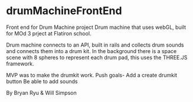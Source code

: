 # drumMachineFrontEnd
Front end for Drum Machine project
Drum machine that uses webGL, built for MOd 3 prject at Flatiron school.

Drum machine connects to an API, built in rails and collects drum sounds and connects them into a drum kit.
In the background there is a space scene with 8 spheres to represent each drum pad, this uses the THREE.JS framework.

MVP was to make the drumkit work.
Push goals-
           Add a create drumkit button
           Be able to add sounds
           
           
           
By
Bryan Ryu
&
Will Simpson
